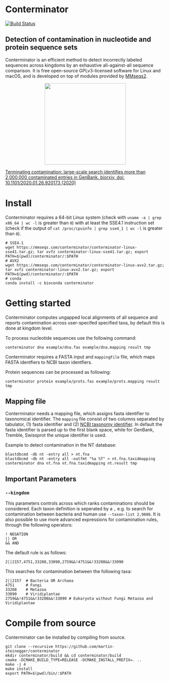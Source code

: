 # Conterminator
[![Build Status](https://dev.azure.com/themartinsteinegger/conterminator/_apis/build/status/martin-steinegger.conterminator?branchName=master)](https://dev.azure.com/themartinsteinegger/conterminator/_build/latest?definitionId=2&branchName=master)
## Detection of contamination in nucleotide and protein sequence sets
Conterminator is an efficient method to detect incorrectly labeled sequences across kingdoms by an exhaustive all-against-all sequence comparison.
It is free open-source GPLv3-licensed software for Linux and macOS, and is developed on top of modules provided by [MMseqs2](https://github.com/soedinglab/MMseqs2).


<p align="center"><img src="https://raw.githubusercontent.com/martin-steinegger/conterminator/master/.github/marv6.png" height="256" /></p>

[Terminating contamination: large-scale search identifies more than 2,000,000 contaminated entries in GenBank. biorxiv, doi: 10.1101/2020.01.26.920173 (2020)](https://biorxiv.org/cgi/content/short/2020.01.26.920173v1)


# Install 
Conterminator requires a 64-bit Linux system (check with `uname -a | grep x86_64 | wc -l` is greater than `0`) with at least the SSE4.1 instruction set (check if the output of `cat /proc/cpuinfo | grep sse4_1 | wc -l` is greater than `0`).
   
    # SSE4.1
    wget https://mmseqs.com/conterminator/conterminator-linux-sse41.tar.gz; tar xvfz conterminator-linux-sse41.tar.gz; export PATH=$(pwd)/conterminator/:$PATH
    # AVX2
    wget https://mmseqs.com/conterminator/conterminator-linux-avx2.tar.gz; tar xvfz conterminator-linux-avx2.tar.gz; export PATH=$(pwd)/conterminator/:$PATH
    # conda
    conda install -c bioconda conterminator
    
# Getting started

Conterminator computes ungapped local alignments of all sequence and reports contamination across user-specifed specified taxa, by default this is done at kingdom level.

To process nucleotide sequences use the following command:
    
    conterminator dna example/dna.fas example/dna.mapping result tmp 

Conterminator requires a FASTA input and `mappingFile` file, which maps FASTA identfiers to NCBI taxon identfiers.
    
Protein sequences can be processed as following:        

    conterminator protein example/prots.fas example/prots.mapping result tmp  
    
## Mapping file 

Conterminator needs a mapping file, which assigns fasta identifier to taxonomical identifier. The `mapping` file consist of two columns separated by tabulator, (1) fasta identifier and (2) [NCBI taxonomy identifier](https://www.ncbi.nlm.nih.gov/taxonomy). 
In default the fasta identifier is parsed up to the first blank space, while for GenBank, Tremble, Swissprot the unique identifier is used.

Example to detect contamination in the NT database:

    blastdbcmd -db nt -entry all > nt.fna
    blastdbcmd -db nt -entry all -outfmt "%a %T" > nt.fna.taxidmapping
    conterminator dna nt.fna nt.fna.taxidmapping nt.result tmp


## Important Parameters
### `--kingdom`

This parameters controls across which ranks contaminations should be considered. 
Each taxon definition is seperated by a `,` e.g. to search for contamination between bacteria and human use `--taxon-list 2,9606`. 
It is also possible to use more advanced expressions for contamination rules, through the following operators:

    ! NEGATION 
    || OR  
    && AND 

The default rule is as follows:

    2||2157,4751,33208,33090,2759&&!4751&&!33208&&!33090   
    
This searches for contamination between the following taxa:

    2||2157  # Bacteria OR Archaea 
    4751     # Fungi
    33208    # Metazoa
    33090    # Viridiplantae  
    2759&&!4751&&!33208&&!33090 # Eukaryota without Fungi Metazoa and Viridiplantae

# Compile from source
Conterminator can be installed by compiling from source. 

    git clone --recursive https://github.com/martin-steinegger/conterminator 
    mkdir conterminator/build && cd conterminator/build
    cmake -DCMAKE_BUILD_TYPE=RELEASE -DCMAKE_INSTALL_PREFIX=. ..
    make -j 4
    make install
    export PATH=$(pwd)/bin/:$PATH 

